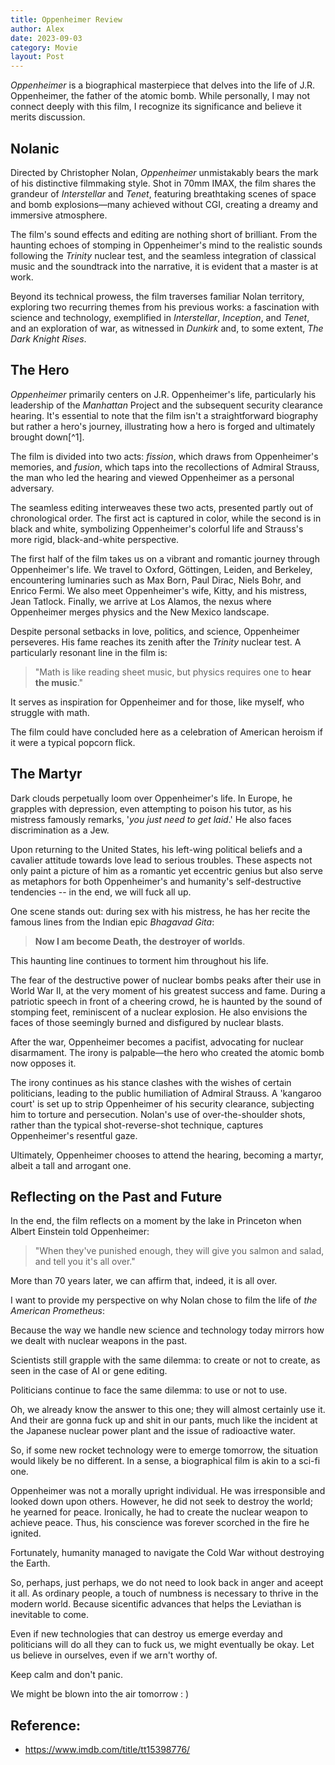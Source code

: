 ```yaml
---
title: Oppenheimer Review
author: Alex
date: 2023-09-03
category: Movie
layout: Post
---
```


*Oppenheimer* is a biographical masterpiece that delves into the life of J.R. Oppenheimer, the father of the atomic bomb. While personally, I may not connect deeply with this film, I recognize its significance and believe it merits discussion.

## Nolanic

Directed by Christopher Nolan, *Oppenheimer* unmistakably bears the mark of his distinctive filmmaking style. Shot in 70mm IMAX, the film shares the grandeur of *Interstellar* and *Tenet*, featuring breathtaking scenes of space and bomb explosions—many achieved without CGI, creating a dreamy and immersive atmosphere.

The film's sound effects and editing are nothing short of brilliant. From the haunting echoes of stomping in Oppenheimer's mind to the realistic sounds following the *Trinity* nuclear test, and the seamless integration of classical music and the soundtrack into the narrative, it is evident that a master is at work.

Beyond its technical prowess, the film traverses familiar Nolan territory, exploring two recurring themes from his previous works: a fascination with science and technology, exemplified in *Interstellar*, *Inception*, and *Tenet*, and an exploration of war, as witnessed in *Dunkirk* and, to some extent, *The Dark Knight Rises*.

## The Hero

*Oppenheimer* primarily centers on J.R. Oppenheimer's life, particularly his leadership of the *Manhattan* Project and the subsequent security clearance hearing. It's essential to note that the film isn't a straightforward biography but rather a hero's journey, illustrating how a hero is forged and ultimately brought down[^1].

The film is divided into two acts: *fission*, which draws from Oppenheimer's memories, and *fusion*, which taps into the recollections of Admiral Strauss, the man who led the hearing and viewed Oppenheimer as a personal adversary.

The seamless editing interweaves these two acts, presented partly out of chronological order. The first act is captured in color, while the second is in black and white, symbolizing Oppenheimer's colorful life and Strauss's more rigid, black-and-white perspective.

The first half of the film takes us on a vibrant and romantic journey through Oppenheimer's life. We travel to Oxford, Göttingen, Leiden, and Berkeley, encountering luminaries such as Max Born, Paul Dirac, Niels Bohr, and Enrico Fermi. We also meet Oppenheimer's wife, Kitty, and his mistress, Jean Tatlock. Finally, we arrive at Los Alamos, the nexus where Oppenheimer merges physics and the New Mexico landscape.

Despite personal setbacks in love, politics, and science, Oppenheimer perseveres. His fame reaches its zenith after the *Trinity* nuclear test. A particularly resonant line in the film is:

> "Math is like reading sheet music, but physics requires one to **hear the music**."

It serves as inspiration for Oppenheimer and for those, like myself, who struggle with math.

The film could have concluded here as a celebration of American heroism if it were a typical popcorn flick.

## The Martyr

Dark clouds perpetually loom over Oppenheimer's life. In Europe, he grapples with depression, even attempting to poison his tutor, as his mistress famously remarks, '*you just need to get laid*.' He also faces discrimination as a Jew.

Upon returning to the United States, his left-wing political beliefs and a cavalier attitude towards love lead to serious troubles. These aspects not only paint a picture of him as a romantic yet eccentric genius but also serve as metaphors for both Oppenheimer's and humanity's self-destructive tendencies -- in the end, we will fuck all up.

One scene stands out: during sex with his mistress, he has her recite the famous lines from the Indian epic *Bhagavad Gita*:

> **Now I am become Death, the destroyer of worlds**.

This haunting line continues to torment him throughout his life.

The fear of the destructive power of nuclear bombs peaks after their use in World War II, at the very moment of his greatest success and fame. During a patriotic speech in front of a cheering crowd, he is haunted by the sound of stomping feet, reminiscent of a nuclear explosion. He also envisions the faces of those seemingly burned and disfigured by nuclear blasts.

After the war, Oppenheimer becomes a pacifist, advocating for nuclear disarmament. The irony is palpable—the hero who created the atomic bomb now opposes it.

The irony continues as his stance clashes with the wishes of certain politicians, leading to the public humiliation of Admiral Strauss. A 'kangaroo court' is set up to strip Oppenheimer of his security clearance, subjecting him to torture and persecution. Nolan's use of over-the-shoulder shots, rather than the typical shot-reverse-shot technique, captures Oppenheimer's resentful gaze.

Ultimately, Oppenheimer chooses to attend the hearing, becoming a martyr, albeit a tall and arrogant one.

## Reflecting on the Past and Future

In the end, the film reflects on a moment by the lake in Princeton when Albert Einstein told Oppenheimer:

> "When they've punished enough, they will give you salmon and salad, and tell you it's all over."

More than 70 years later, we can affirm that, indeed, it is all over.

I want to provide my perspective on why Nolan chose to film the life of *the American Prometheus*:

Because the way we handle new science and technology today mirrors how we dealt with nuclear weapons in the past.

Scientists still grapple with the same dilemma: to create or not to create, as seen in the case of AI or gene editing.

Politicians continue to face the same dilemma: to use or not to use. 

Oh, we already know the answer to this one; they will almost certainly use it.
And their are gonna fuck up and shit in our pants, much like the incident at the Japanese nuclear power plant and the issue of radioactive water.

So, if some new rocket technology were to emerge tomorrow, the situation would likely be no different. In a sense, a biographical film is akin to a sci-fi one.

Oppenheimer was not a morally upright individual. He was irresponsible and looked down upon others. However, he did not seek to destroy the world; he yearned for peace. Ironically, he had to create the nuclear weapon to achieve peace. Thus, his conscience was forever scorched in the fire he ignited.

Fortunately, humanity managed to navigate the Cold War without destroying the Earth.

So, perhaps, just perhaps, we do not need to look back in anger and aceept it all. As ordinary people, a touch of numbness is necessary to thrive in the modern world. Because sicentific advances that helps the Leviathan is inevitable to come.

Even if new technologies that can destroy us emerge everday and politicians will do all they can to fuck us, we might eventually be okay. Let us believe in ourselves, even if we arn't worthy of.

Keep calm and don't panic.

We might be blown into the air tomorrow : )

## Reference:
- https://www.imdb.com/title/tt15398776/
